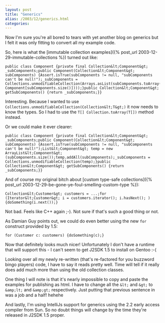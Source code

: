 ```yaml
---
layout: post
title: "Generics"
alias: /2003/12/generics.html
categories:
---
```

Now I'm sure you're all bored to tears with yet another blog on generics but I felt it was only fitting to convert all my example code.

So, here is what the [immutable collection examples]({% post_url 2003-12-29-immutable-collections %}) turned out like:

```
public class Component {private final Collection&lt;Component&gt; _subComponents;public Component(Collection&lt;Component&gt; subComponents) {Assert.isTrue(subComponents != null, "subComponents can't be null!");_subComponents = Collections.unmodifiableCollection(Arrays.asList(subComponents.toArray(new Component[subComponents.size()])));}public Collection&lt;Component&gt; getSubComponents() {return _subComponents;}}
```

Interesting. Because I wanted to use `Collections.unmodifiableCollection(Collection&lt;T&gt;)` it now needs to know the types. So I had to use the `T[] Collection.toArray(T[])` method instead.

Or we could make it ever clearer:

```
public class Component {private final Collection&lt;Component&gt; _subComponents;public Component(Collection&lt;Component&gt; subComponents) {Assert.isTrue(subComponents != null, "subComponents can't be null!");List&lt;Component&gt; temp = new ArrayList&lt;Component&gt;(subComponents.size());temp.addAll(subComponents);_subComponents = Collections.unmodifiableCollection(temp);}public Collection&lt;Component&gt; getSubComponents() {return _subComponents;}}
```

And of course my original bitch about [custom type-safe collections]({% post_url 2003-12-29-be-gone-ye-foul-smelling-custom-type %}):

```
Collection&lt;Customer&gt; customers = ...;for (Iterator&lt;Customer&gt; i = customers.iterator(); i.hasNext(); ) {doSomething(i.next());}
```

Not bad. Feels like C++ again ;-). Not sure if that's such a good thing or not.

As Damian Guy points out, we could do even better using the new `for` construct provided by 1.5:

```
for (Customer c: customers) {doSomething(c);}
```

Now that definitely looks much nicer! Unfortunately I don't have a runtime that will support this - I can't seem to get J2SDK 1.5 to install on Gentoo :-(

Looking over all my newly re-written (that's re-factored for you buzzword bingo players) code, I have to say it reads pretty well. Time will tell if it really does add much more than using the old collection classes.

One thing I will note is that it's nearly impossible to copy and paste the examples for publishing as html. I have to change all the `&lt;` and `&gt;` to `&amp;lt;` and `&amp;gt;` respectively. Just putting that previous sentence in was a job and a half! hehehe

And lastly, I'm using IntelliJs support for generics using the 2.2 early access compiler from Sun. So no doubt things will change by the time they're released in J2SDK 1.5 proper.
